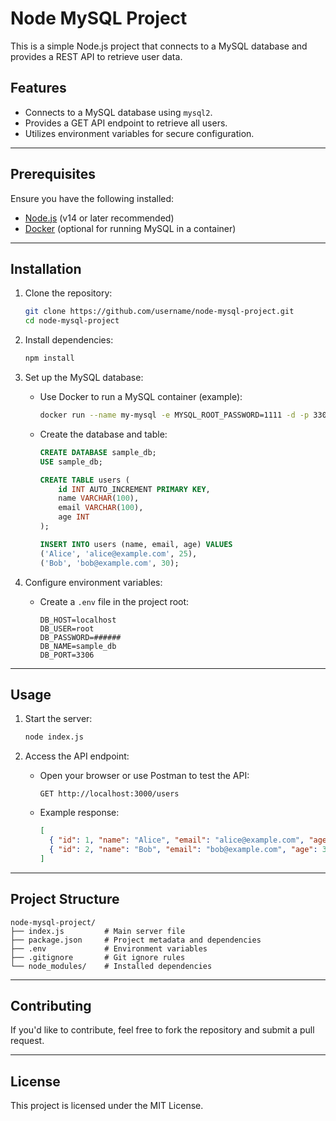 # Node MySQL Project

This is a simple Node.js project that connects to a MySQL database and provides a REST API to retrieve user data.

## Features
- Connects to a MySQL database using `mysql2`.
- Provides a GET API endpoint to retrieve all users.
- Utilizes environment variables for secure configuration.

---

## Prerequisites
Ensure you have the following installed:
- [Node.js](https://nodejs.org/) (v14 or later recommended)
- [Docker](https://www.docker.com/) (optional for running MySQL in a container)

---

## Installation

1. Clone the repository:
   ```bash
   git clone https://github.com/username/node-mysql-project.git
   cd node-mysql-project
   ```

2. Install dependencies:
   ```bash
   npm install
   ```

3. Set up the MySQL database:
   - Use Docker to run a MySQL container (example):
     ```bash
     docker run --name my-mysql -e MYSQL_ROOT_PASSWORD=1111 -d -p 3306:3306 mysql:latest
     ```
   - Create the database and table:
     ```sql
     CREATE DATABASE sample_db;
     USE sample_db;
     
     CREATE TABLE users (
         id INT AUTO_INCREMENT PRIMARY KEY,
         name VARCHAR(100),
         email VARCHAR(100),
         age INT
     );

     INSERT INTO users (name, email, age) VALUES
     ('Alice', 'alice@example.com', 25),
     ('Bob', 'bob@example.com', 30);
     ```

4. Configure environment variables:
   - Create a `.env` file in the project root:
     ```plaintext
     DB_HOST=localhost
     DB_USER=root
     DB_PASSWORD=######
     DB_NAME=sample_db
     DB_PORT=3306
     ```

---

## Usage

1. Start the server:
   ```bash
   node index.js
   ```

2. Access the API endpoint:
   - Open your browser or use Postman to test the API:
     ```
     GET http://localhost:3000/users
     ```
   - Example response:
     ```json
     [
       { "id": 1, "name": "Alice", "email": "alice@example.com", "age": 25 },
       { "id": 2, "name": "Bob", "email": "bob@example.com", "age": 30 }
     ]
     ```

---

## Project Structure

```
node-mysql-project/
├── index.js         # Main server file
├── package.json     # Project metadata and dependencies
├── .env             # Environment variables
├── .gitignore       # Git ignore rules
└── node_modules/    # Installed dependencies
```

---

## Contributing
If you'd like to contribute, feel free to fork the repository and submit a pull request.

---

## License
This project is licensed under the MIT License.
